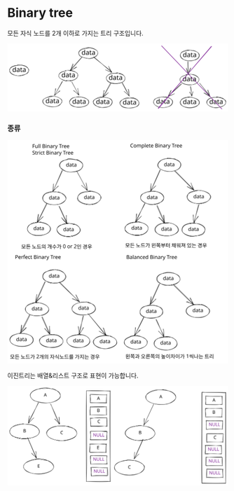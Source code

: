 # Binary tree

모든 자식 노드를 2개 이하로 가지는 트리 구조입니다.

<img src="../../.gitbook/assets/file.drawing (2).svg" alt="" class="gitbook-drawing">

### 종류

<img src="../../.gitbook/assets/file.drawing (1).svg" alt="" class="gitbook-drawing">

이진트리는 배열&리스트 구조로 표현이 가능합니다.

<img src="../../.gitbook/assets/file.drawing.svg" alt="" class="gitbook-drawing">

